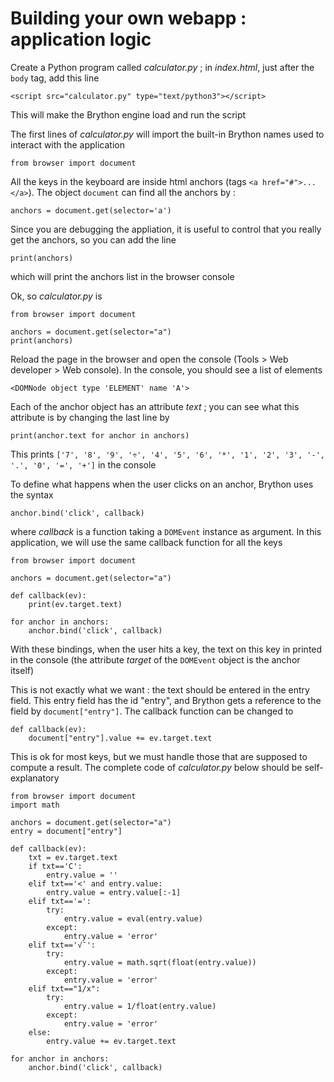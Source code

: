 Building your own webapp : application logic
============================================

Create a Python program called *calculator.py* ; in *index.html*, just after the `body` tag, add this line

    <script src="calculator.py" type="text/python3"></script>

This will make the Brython engine load and run the script

The first lines of *calculator.py* will import the built-in Brython names used to interact with the application

    from browser import document

All the keys in the keyboard are inside html anchors (tags `<a href="#">...</a>`). The object `document` can find all the anchors by :

    anchors = document.get(selector='a')

Since you are debugging the appliation, it is useful to control that you really get the anchors, so you can add the line

    print(anchors)

which will print the anchors list in the browser console

Ok, so *calculator.py* is 

    from browser import document
    
    anchors = document.get(selector="a")
    print(anchors)

Reload the page in the browser and open the console (Tools > Web developer > Web console). In the console, you should see a list of elements

    <DOMNode object type 'ELEMENT' name 'A'>

Each of the anchor object has an attribute _text_ ; you can see what this attribute is by changing the last line by

    print(anchor.text for anchor in anchors)

This prints `['7', '8', '9', '÷', '4', '5', '6', '*', '1', '2', '3', '-', '.', '0', '=', '+']` in the console

To define what happens when the user clicks on an anchor, Brython uses the syntax

    anchor.bind('click', callback)

where _callback_ is a function taking a `DOMEvent` instance as argument. In this application, we will use the same callback function for all the keys

    from browser import document
    
    anchors = document.get(selector="a")
    
    def callback(ev):
        print(ev.target.text)
    
    for anchor in anchors:
        anchor.bind('click', callback)

With these bindings, when the user hits a key, the text on this key in printed in the console (the attribute _target_ of the `DOMEvent` object is the anchor itself)

This is not exactly what we want : the text should be entered in the entry field. This entry field has the id "entry", and Brython gets a reference to the field by `document["entry"]`. The callback function can be changed to

    def callback(ev):
        document["entry"].value += ev.target.text

This is ok for most keys, but we must handle those that are supposed to compute a result. The complete code of *calculator.py* below should be self-explanatory

    from browser import document
    import math
    
    anchors = document.get(selector="a")
    entry = document["entry"]
    
    def callback(ev):
        txt = ev.target.text
        if txt=='C':
            entry.value = ''
        elif txt=='<' and entry.value:
            entry.value = entry.value[:-1]
        elif txt=='=':
            try:
                entry.value = eval(entry.value)
            except:
                entry.value = 'error'
        elif txt=='√¯':
            try:
                entry.value = math.sqrt(float(entry.value))
            except:
                entry.value = 'error'
        elif txt=="1/x":
            try:
                entry.value = 1/float(entry.value)
            except:
                entry.value = 'error'    
        else:
            entry.value += ev.target.text
    
    for anchor in anchors:
        anchor.bind('click', callback)
    
